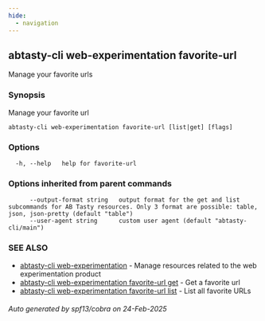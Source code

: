 ```yaml
---
hide:
  - navigation
---
```

## abtasty-cli web-experimentation favorite-url

Manage your favorite urls

### Synopsis

Manage your favorite url

```
abtasty-cli web-experimentation favorite-url [list|get] [flags]
```

### Options

```
  -h, --help   help for favorite-url
```

### Options inherited from parent commands

```
      --output-format string   output format for the get and list subcommands for AB Tasty resources. Only 3 format are possible: table, json, json-pretty (default "table")
      --user-agent string      custom user agent (default "abtasty-cli/main")
```

### SEE ALSO

* [abtasty-cli web-experimentation](abtasty-cli_web-experimentation.md)	 - Manage resources related to the web experimentation product
* [abtasty-cli web-experimentation favorite-url get](abtasty-cli_web-experimentation_favorite-url_get.md)	 - Get a favorite url
* [abtasty-cli web-experimentation favorite-url list](abtasty-cli_web-experimentation_favorite-url_list.md)	 - List all favorite URLs

###### Auto generated by spf13/cobra on 24-Feb-2025
